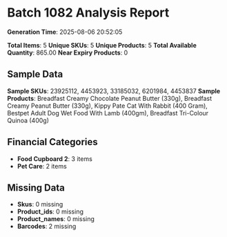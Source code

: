# Batch 1082 Analysis Report

**Generation Time**: 2025-08-06 20:52:05

**Total Items**: 5
**Unique SKUs**: 5
**Unique Products**: 5
**Total Available Quantity**: 865.00
**Near Expiry Products**: 0

## Sample Data
**Sample SKUs**: 23925112, 4453923, 33185032, 6201984, 4453837
**Sample Products**: Breadfast Creamy Chocolate Peanut Butter (330g), Breadfast Creamy Peanut Butter (330g), Kippy Pate Cat With Rabbit (400 Gram), Bestpet Adult Dog Wet Food With Lamb (400gm), Breadfast Tri-Colour Quinoa (400g)

## Financial Categories
- **Food Cupboard 2**: 3 items
- **Pet Care**: 2 items

## Missing Data
- **Skus**: 0 missing
- **Product_ids**: 0 missing
- **Product_names**: 0 missing
- **Barcodes**: 2 missing
